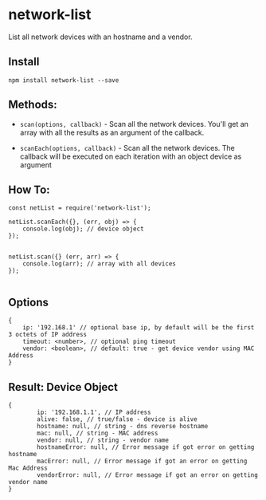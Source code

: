 # network-list
List all network devices with an hostname and a vendor.

## Install

`npm install network-list --save`


## Methods: 

 * `scan(options, callback)` - Scan all the network devices. You'll get an array with all the results as an argument of the callback.

 * `scanEach(options, callback)` - Scan all the network devices. The callback will be executed on each iteration with an object device as argument


## How To:

```
const netList = require('network-list');

netList.scanEach({}, (err, obj) => {
    console.log(obj); // device object
});


netList.scan({} (err, arr) => {
    console.log(arr); // array with all devices
});


```

## Options

```
{
    ip: '192.168.1' // optional base ip, by default will be the first 3 octets of IP address
    timeout: <number>, // optional ping timeout
    vendor: <boolean>, // default: true - get device vendor using MAC Address
}

```

## Result: Device Object

```
{
        ip: '192.168.1.1', // IP address
        alive: false, // true/false - device is alive
        hostname: null, // string - dns reverse hostname
        mac: null, // string - MAC address
        vendor: null, // string - vendor name
        hostnameError: null, // Error message if got error on getting hostname
        macError: null, // Error message if got an error on getting Mac Address
        vendorError: null, // Error message if got an error on getting vendor name
}
```





